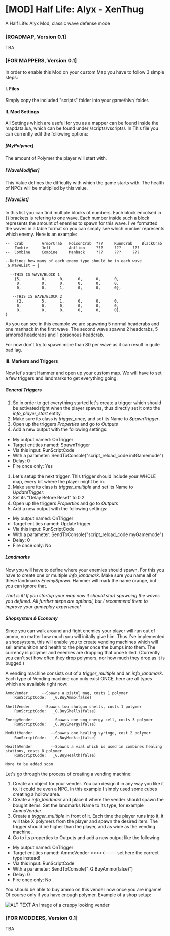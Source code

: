 # [MOD] Half Life: Alyx - XenThug
A Half Life: Alyx Mod, classic wave defense mode

<h3>[ROADMAP, Version 0.1]</h3>

TBA

<h3>[FOR MAPPERS, Version 0.1]</h3>
In order to enable this Mod on your custom Map you have to follow 3 simple steps:

#### I. **Files**
Simply copy the included "scripts" folder into your game/hlvr/ folder.

#### II. **Mod Settings**
All Settings which are useful for you as a mapper can be found inside the mapdata.lua, which can be found 
under /scripts/vscripts/. In This file you can currently edit the following options:

##### **[MyPolymer]** 
The amount of Polymer the player will start with.

##### **[WaveModifier]** 
This Value defines the difficulty with which the game starts with. The health of NPCs will be multiplied by this value.

##### **[WaveList]** 
In this list you can find multiple blocks of numbers. Each block encolsed in {} brackets is refering to one wave. Each number inside such a block represents the amount of enemies to spawn for this wave. I've formatted the waves in a table format so you can simply see which number represents which enemy. Here is an example:

```
-- 	Crab		ArmorCrab	PoisonCrab	???		RunnCrab	BlackCrab
--	Zombie		Jeff		Antlion		???		???		???
--	Combine		Combine		Manhack		???		???		???

--Defines how many of each enemy type should be in each wave
_G.WaveList = {
	
  --THIS IS WAVE/BLOCK 1
	{5, 		0, 		0, 		0, 		0, 		0,
	 0, 		0, 		0, 		0, 		0, 		0,
	 0, 		0, 		1, 		0, 		0, 		0},
	 
   --THIS IS WAVE/BLOCK 2
	 {2, 		5,		1,		0, 		0, 		0,
	 0, 		0, 		0, 		0, 		0, 		0,
	 0, 		0, 		0, 		0, 		0, 		0},
}
```
As you can see in this example we are spawning 5 normal headcrabs and one manhack in the first wave.
The second wave spawns 2 headcrabs, 5 armored headcrabs and 1 poisonous headcrab.

For now don't try to spawn more than 80 per wave as it can result in quite bad lag.

#### III. **Markers and Triggers**
Now let's start Hammer and open up your custom map. We will have to set a few triggers and landmarks to get everything going.

##### General Triggers
1. So in order to get everything started let's create a trigger which should be activated right when the player spawns, thus directly set it onto the *info_player_start* entity.
2. Make sure its class is *trigger_once*, and set its Name to *SpawnTrigger*.
3. Open up the triggers *Properties* and go to *Outputs*
4. Add a new output with the following settings:
  - My output named:        OnTrigger
  - Target entities named:  SpawnTrigger
  - Via this input:         RunScriptCode
  - With a parameter:       SendToConsole("script_reload_code initGamemode")
  - Delay:                  0
  - Fire once only:         Yes

1. Let's setup the next trigger. This trigger should include your WHOLE map, every bit where the player might be in.
2. Make sure its class is *trigger_multiple* and set its Name to *UpdateTrigger*.
3. Set its "Delay Before Reset" to 0.2
4. Open up the triggers *Properties* and go to *Outputs*
5. Add a new output with the following settings:
  - My output named:        OnTrigger
  - Target entities named:  UpdateTrigger
  - Via this input:         RunScriptCode
  - With a parameter:       SendToConsole("script_reload_code myGamemode")
  - Delay:                  0
  - Fire once only:         No
  
##### Landmarks
Now you will have to define where your enemies should spawn. For this you have to create one or multiple *info_landmark*. Make sure you name all of these landmarks *EnemySpawn*. Hammer will mark the name orange, but you can ignore that.

*That is it! If you startup your map now it should start spawning the waves you defined. All further steps are optional, but I recommend them to improve your gameplay experience!*

##### Shopsystem & Economy
Since you can walk around and fight enemies your player will run out of ammo, no matter how much you will initally give him. Thus I've implemented a shopsystem, this will enable you to create vending machines which will sell ammunition and health to the player once the bumps into them. The currency is polymer and enemies are dropping that once killed. (Currently you can't set how often they drop polymers, nor how much they drop as it is bugged.)

A vending machine consists out of a *trigger_multiple* and an *info_landmark*. Each type of Vending machine can only exist ONCE, here are all types which are available right now:

```
AmmoVender		--Spawns a pistol mag, costs 1 polymer
	RunScriptCode:	 _G.BuyAmmo(false)
	
ShellVender		--Spawns two shotgun shells, costs 1 polymer
	RunScriptCode:	 _G.BuyShells(false)	
	
EnergyVender		--Spawns one smg energy cell, costs 3 polymer
	RunScriptCode:	 _G.BuyEnergy(false)
	
MedkitVender		--Spawns one healing syringe, cost 2 polymer
	RunScriptCode:	 _G.BuyMedkit(false)
	
HealthVender		--Spawns a vial which is used in combines healing stations, costs 8 polymer
	RunScriptCode:	 _G.BuyHealth(false)
	
More to be added soon
```

Let's go through the process of creating a vending machine:

1. Create an object for your vender. You can design it in any way you like it to. It could be even a NPC. In this example I simply used some cubes creating a hollow area.
2. Create a *info_landmark* and place it where the vender should spawn the bought items. Set the landmarks Name to its type, for example *AmmoVender*.
3. Create a *trigger_multiple* in front of it. Each time the player runs into it, it will take X polymers from the player and spawn the desired item. The trigger should be higher than the player, and as wide as the vending machine.
4. Go to its properties to Outputs and add a new output like the following:
  - My output named:        OnTrigger
  - Target entities named:  AmmoVender		<<<<<---- set here the correct type instead!
  - Via this input:         RunScriptCode
  - With a parameter:       SendToConsole("_G.BuyAmmo(false)")
  - Delay:                  0
  - Fire once only:         No

You should be able to buy ammo on this vender now once you are ingame! Of course only if you have enough polymer. Example of a shop setup:

![ALT TEXT An Image of a crappy looking vender](http://cvreleague.eu/wp-content/uploads/2020/04/Unbenannt.png)

<h3>[FOR MODDERS, Version 0.1]</h3>

TBA
